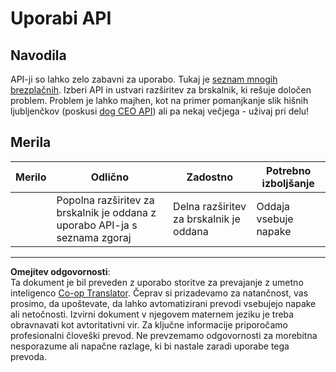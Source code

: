 <!--
CO_OP_TRANSLATOR_METADATA:
{
  "original_hash": "a0c78d1dd9d1acdbf7f52e7cc3ebe1a7",
  "translation_date": "2025-08-27T22:25:08+00:00",
  "source_file": "5-browser-extension/2-forms-browsers-local-storage/assignment.md",
  "language_code": "sl"
}
-->
# Uporabi API

## Navodila

API-ji so lahko zelo zabavni za uporabo. Tukaj je [seznam mnogih brezplačnih](https://github.com/public-apis/public-apis). Izberi API in ustvari razširitev za brskalnik, ki rešuje določen problem. Problem je lahko majhen, kot na primer pomanjkanje slik hišnih ljubljenčkov (poskusi [dog CEO API](https://dog.ceo/dog-api/)) ali pa nekaj večjega - uživaj pri delu!

## Merila

| Merilo   | Odlično                                                                     | Zadostno                                | Potrebno izboljšanje    |
| -------- | --------------------------------------------------------------------------- | --------------------------------------- | ----------------------- |
|          | Popolna razširitev za brskalnik je oddana z uporabo API-ja s seznama zgoraj | Delna razširitev za brskalnik je oddana | Oddaja vsebuje napake  |

---

**Omejitev odgovornosti**:  
Ta dokument je bil preveden z uporabo storitve za prevajanje z umetno inteligenco [Co-op Translator](https://github.com/Azure/co-op-translator). Čeprav si prizadevamo za natančnost, vas prosimo, da upoštevate, da lahko avtomatizirani prevodi vsebujejo napake ali netočnosti. Izvirni dokument v njegovem maternem jeziku je treba obravnavati kot avtoritativni vir. Za ključne informacije priporočamo profesionalni človeški prevod. Ne prevzemamo odgovornosti za morebitna nesporazume ali napačne razlage, ki bi nastale zaradi uporabe tega prevoda.